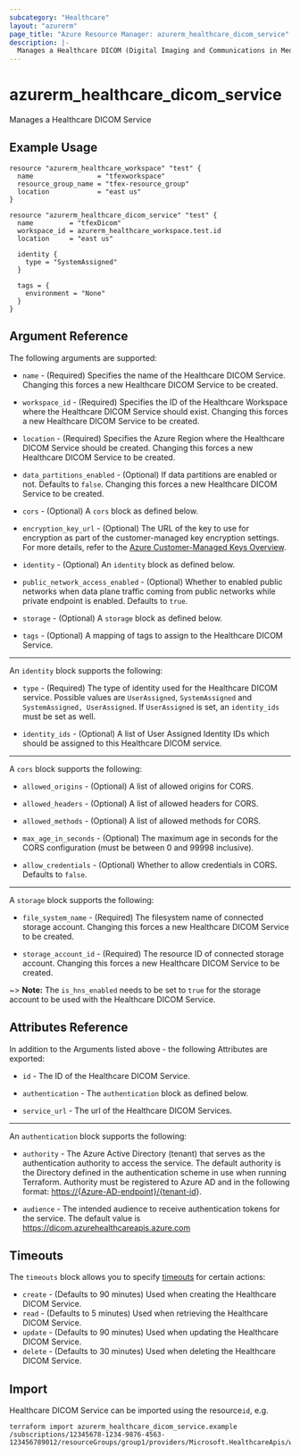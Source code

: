 ```yaml
---
subcategory: "Healthcare"
layout: "azurerm"
page_title: "Azure Resource Manager: azurerm_healthcare_dicom_service"
description: |-
  Manages a Healthcare DICOM (Digital Imaging and Communications in Medicine) Service.
---
```


# azurerm_healthcare_dicom_service

Manages a Healthcare DICOM Service

## Example Usage

```hcl
resource "azurerm_healthcare_workspace" "test" {
  name                = "tfexworkspace"
  resource_group_name = "tfex-resource_group"
  location            = "east us"
}

resource "azurerm_healthcare_dicom_service" "test" {
  name         = "tfexDicom"
  workspace_id = azurerm_healthcare_workspace.test.id
  location     = "east us"

  identity {
    type = "SystemAssigned"
  }

  tags = {
    environment = "None"
  }
}
```

## Argument Reference

The following arguments are supported:

* `name` - (Required) Specifies the name of the Healthcare DICOM Service. Changing this forces a new Healthcare DICOM Service to be created.

* `workspace_id` - (Required) Specifies the ID of the Healthcare Workspace where the Healthcare DICOM Service should exist. Changing this forces a new Healthcare DICOM Service to be created.

* `location` - (Required) Specifies the Azure Region where the Healthcare DICOM Service should be created. Changing this forces a new Healthcare DICOM Service to be created.

* `data_partitions_enabled` - (Optional) If data partitions are enabled or not. Defaults to `false`. Changing this forces a new Healthcare DICOM Service to be created.

* `cors` - (Optional) A `cors` block as defined below.

* `encryption_key_url` - (Optional) The URL of the key to use for encryption as part of the customer-managed key encryption settings. For more details, refer to the [Azure Customer-Managed Keys Overview](https://learn.microsoft.com/en-us/azure/storage/common/customer-managed-keys-overview).

* `identity` - (Optional) An `identity` block as defined below.

* `public_network_access_enabled` - (Optional) Whether to enabled public networks when data plane traffic coming from public networks while private endpoint is enabled. Defaults to `true`.

* `storage` - (Optional) A `storage` block as defined below.

* `tags` - (Optional) A mapping of tags to assign to the Healthcare DICOM Service.

---

An `identity` block supports the following:

* `type` - (Required) The type of identity used for the Healthcare DICOM service. Possible values are `UserAssigned`, `SystemAssigned` and `SystemAssigned, UserAssigned`. If `UserAssigned` is set, an `identity_ids` must be set as well.

* `identity_ids` - (Optional) A list of User Assigned Identity IDs which should be assigned to this Healthcare DICOM service.

---

A `cors` block supports the following:

* `allowed_origins` - (Optional) A list of allowed origins for CORS.

* `allowed_headers` - (Optional) A list of allowed headers for CORS.

* `allowed_methods` - (Optional) A list of allowed methods for CORS.

* `max_age_in_seconds` - (Optional) The maximum age in seconds for the CORS configuration (must be between 0 and 99998 inclusive).

* `allow_credentials` - (Optional) Whether to allow credentials in CORS. Defaults to `false`.

---

A `storage` block supports the following:

* `file_system_name` - (Required) The filesystem name of connected storage account. Changing this forces a new Healthcare DICOM Service to be created.

* `storage_account_id` - (Required) The resource ID of connected storage account. Changing this forces a new Healthcare DICOM Service to be created.

~> **Note:** The `is_hns_enabled` needs to be set to `true` for the storage account to be used with the Healthcare DICOM Service.

## Attributes Reference

In addition to the Arguments listed above - the following Attributes are exported:

* `id` - The ID of the Healthcare DICOM Service.

* `authentication` - The `authentication` block as defined below.

* `service_url` - The url of the Healthcare DICOM Services.

---
An `authentication` block supports the following:

* `authority` - The Azure Active Directory (tenant) that serves as the authentication authority to access the service. The default authority is the Directory defined in the authentication scheme in use when running Terraform.
  Authority must be registered to Azure AD and in the following format: <https://{Azure-AD-endpoint}/{tenant-id>}.

* `audience` - The intended audience to receive authentication tokens for the service. The default value is <https://dicom.azurehealthcareapis.azure.com>

## Timeouts

The `timeouts` block allows you to specify [timeouts](https://www.terraform.io/language/resources/syntax#operation-timeouts) for certain actions:

* `create` - (Defaults to 90 minutes) Used when creating the Healthcare DICOM Service.
* `read` - (Defaults to 5 minutes) Used when retrieving the Healthcare DICOM Service.
* `update` - (Defaults to 90 minutes) Used when updating the Healthcare DICOM Service.
* `delete` - (Defaults to 30 minutes) Used when deleting the Healthcare DICOM Service.

## Import

Healthcare DICOM Service can be imported using the resource`id`, e.g.

```shell
terraform import azurerm_healthcare_dicom_service.example /subscriptions/12345678-1234-9876-4563-123456789012/resourceGroups/group1/providers/Microsoft.HealthcareApis/workspaces/workspace1/dicomServices/service1
```

